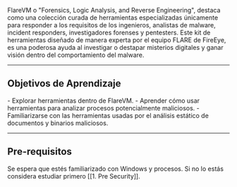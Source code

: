 FlareVM o "Forensics, Logic Analysis, and Reverse Engineering", destaca como una colección curada de herramientas especializadas únicamente para responder a los requisitos de los ingenieros, analistas de malware, incident responders, investigadores forenses y pentesters. Este kit de herramientas diseñado de manera experta por el equipo FLARE de FireEye, es una poderosa ayuda al investigar o destapar misterios digitales y ganar visión dentro del comportamiento del malware.

---------------------------
<h2>Objetivos de Aprendizaje</h2>
- Explorar herramientas dentro de FlareVM.
- Aprender cómo usar herramientas para analizar procesos potencialmente maliciosos.
- Familiarizarse con las herramientas usadas por el análisis estático de documentos y binarios maliciosos.

-------------------------
<h2>Pre-requisitos</h2>
Se espera que estés familiarizado con Windows y procesos. Si no lo estás considera estudiar primero [[1. Pre Security]].

